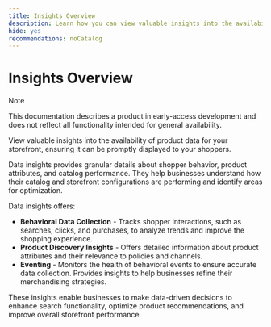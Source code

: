 ```yaml
---
title: Insights Overview
description: Learn how you can view valuable insights into the availability of product data for your storefront, ensuring it can be promptly displayed to your shoppers.
hide: yes
recommendations: noCatalog
---
```

# Insights Overview

>[!NOTE]
>
>This documentation describes a product in early-access development and does not reflect all functionality intended for general availability.

View valuable insights into the availability of product data for your storefront, ensuring it can be promptly displayed to your shoppers.

Data insights provides granular details about shopper behavior, product attributes, and catalog performance. They help businesses understand how their catalog and storefront configurations are performing and identify areas for optimization.

Data insights offers:

- **Behavioral Data Collection** - Tracks shopper interactions, such as searches, clicks, and purchases, to analyze trends and improve the shopping experience.
- **Product Discovery Insights** - Offers detailed information about product attributes and their relevance to policies and channels.
- **Eventing** - Monitors the health of behavioral events to ensure accurate data collection. Provides insights to help businesses refine their merchandising strategies.

These insights enable businesses to make data-driven decisions to enhance search functionality, optimize product recommendations, and improve overall storefront performance. ​
